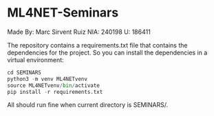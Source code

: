 # ML4NET-Seminars

Made By: Marc Sirvent Ruiz
NIA: 240198
U: 186411


The repository contains a requirements.txt file that contains the dependencies for the project.
So you can install the dependencies in a virtual environment:

```python
cd SEMINARS
python3 -m venv ML4NETvenv
source ML4NETvenv/bin/activate
pip install -r requirements.txt
```

All should run fine when current directory is SEMINARS/. 


